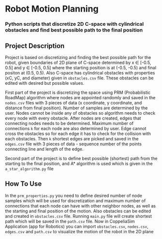 # Robot Motion Planning

### Python scripts that discretize 2D C-space with cylindrical obstacles and find best possible path to the final position

## Project Description

Project is based on discretizing and finding the best possible path for the robot, given boundaries of 2D plane of C-space determined by x ∈ [-0.5, 0.5] and y ∈ [-0.5, 0.5] where the starting position is at (-0.5, -0.5) and final positon at (0.5, 0.5). Also C-space has cylindrical obstacles with properties (xC, yC, and diameter) given in `obstacles.csv` file. These obstacles can be edited with desired but possible values.

First part of the project is discretizing the space using PRM (Probabilistic RoadMap) algorithm where nodes are appointed randomly and saved in the `nodes.csv` files with 3 pieces of data (x coordinate, y coordinate, and distance from final position). Number of samples are determined by the user. Nodes cannot be inside any of obstacles so algorithm needs to check every node with every obstacle. After nodes are created, edges that connecting nodes needs to be determined. Maximum number of connections `k` for each node are also determined by user. Edge cannot cross the obstacles so for each edge it has to check for the collision with each obstacles. Then `k` shortest edges are picked and saved in the `edges.csv` file with 3 pieces of data - sequence number of the points connecting line and length of the edge.

Second part of the project is to define best possible (shortest) path from the starting to the final position, and A* algorithm is used which is given in the `a_star_algorithm.py` file

## How To Use 
In the `prm_properties.py` you need to define desired number of node samples which will be used for discretization and maximum number of connections that each node can have with other neighbor nodes, as well as the starting and final position of the motion. Also obstacles can be edited and created in `obstacles.csv` file. Running `main.py` file will create shortest path which will be saved in the `path.csv` file. Now in CoppeliaSim Application (app for Robotics) you can import `obstacles.csv`, `nodes.csv`, `edges.csv` and `path.csv` to visualize the motion of the robot in the 2D plane
